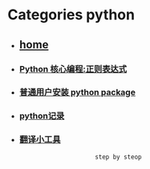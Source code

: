 # Categories python
* ## [home](../README.md)
* ### [Python 核心编程:正则表达式](CorePython.md)
* ### [普通用户安装 python package](noRootUserInstallPackage.md)
* ### [python记录](python_care.md)
* ### [翻译小工具](translateTool.md)
                           step by steop
